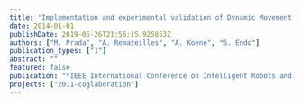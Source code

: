 ```yaml
---
title: "Implementation and experimental validation of Dynamic Movement Primitives for object handover"
date: 2014-01-01
publishDate: 2019-06-26T21:56:15.925853Z
authors: ["M. Prada", "A. Remazeilles", "A. Koene", "S. Endo"]
publication_types: ["1"]
abstract: ""
featured: false
publication: "*IEEE International Conference on Intelligent Robots and Systems, IROS'14*"
projects: ["2011-coglaboration"]
---
```

